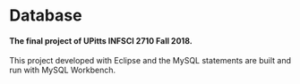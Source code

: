 # Database
#### The final project of UPitts INFSCI 2710 Fall 2018.
This project developed with Eclipse and the MySQL statements are built and run with MySQL Workbench.
